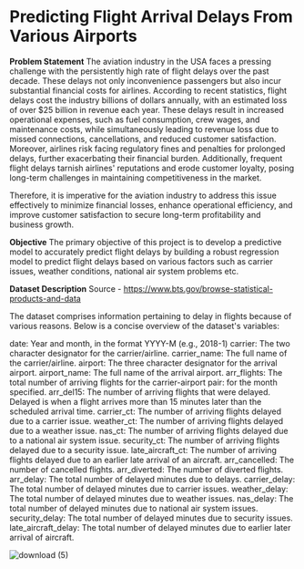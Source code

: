 # Predicting Flight Arrival Delays From Various Airports

**Problem Statement**
The aviation industry in the USA faces a pressing challenge with the persistently high rate of flight delays over the past decade. These delays not only inconvenience passengers but also incur substantial financial costs for airlines. According to recent statistics, flight delays cost the industry billions of dollars annually, with an estimated loss of over $25 billion in revenue each year. These delays result in increased operational expenses, such as fuel consumption, crew wages, and maintenance costs, while simultaneously leading to revenue loss due to missed connections, cancellations, and reduced customer satisfaction. Moreover, airlines risk facing regulatory fines and penalties for prolonged delays, further exacerbating their financial burden. Additionally, frequent flight delays tarnish airlines' reputations and erode customer loyalty, posing long-term challenges in maintaining competitiveness in the market.

Therefore, it is imperative for the aviation industry to address this issue effectively to minimize financial losses, enhance operational efficiency, and improve customer satisfaction to secure long-term profitability and business growth.

**Objective**
The primary objective of this project is to develop a predictive model to accurately predict flight delays by building a robust regression model to predict flight delays based on various factors such as carrier issues, weather conditions, national air system problems etc.

**Dataset Description**
Source - https://www.bts.gov/browse-statistical-products-and-data

The dataset comprises information pertaining to delay in flights because of various reasons. Below is a concise overview of the dataset's variables:

date: Year and month, in the format YYYY-M (e.g., 2018-1) 
carrier: The two character designator for the carrier/airline. 
carrier_name: The full name of the carrier/airline. 
airport: The three character designator for the arrival airport. 
airport_name: The full name of the arrival airport. 
arr_flights: The total number of arriving flights for the carrier-airport 
pair: for the month specified. 
arr_del15: The number of arriving flights that were delayed. Delayed is when a flight arrives more than 15 minutes later than the scheduled arrival time. 
carrier_ct: The number of arriving flights delayed due to a carrier issue. 
weather_ct: The number of arriving flights delayed due to a weather issue. 
nas_ct: The number of arriving flights delayed due to a national air system issue. 
security_ct: The number of arriving flights delayed due to a security issue. 
late_aircraft_ct: The number of arriving flights delayed due to an earlier late arrival of an aircraft. 
arr_cancelled: The number of cancelled flights. 
arr_diverted: The number of diverted flights. 
arr_delay: The total number of delayed minutes due to delays. 
carrier_delay: The total number of delayed minutes due to carrier issues. 
weather_delay: The total number of delayed minutes due to weather issues. 
nas_delay: The total number of delayed minutes due to national air system issues. 
security_delay: The total number of delayed minutes due to security issues. 
late_aircraft_delay: The total number of delayed minutes due to earlier later arrival of aircraft.

![download (5)](https://github.com/NandiniM24/FlightDelayAnalysis/assets/172534465/1a4d87af-553f-46d9-8ad1-d752c998abf3)

